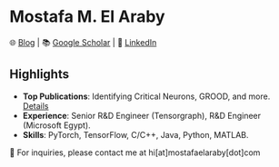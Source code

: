# Mostafa M. El Araby

🌐 [Blog](http://mostafaelaraby.com) | 📚 [Google Scholar](https://scholar.google.com/citations?user=yksTgXkAAAAJ&hl=en) | 🔗 [LinkedIn](https://www.linkedin.com/in/mostafaelaraby)

## Highlights
- **Top Publications**: Identifying Critical Neurons, GROOD, and more. [Details](https://scholar.google.com/citations?user=yksTgXkAAAAJ&hl=en)
- **Experience**: Senior R&D Engineer (Tensorgraph), R&D Engineer (Microsoft Egypt).
- **Skills**: PyTorch, TensorFlow, C/C++, Java, Python, MATLAB.

📧 For inquiries, please contact me at hi[at]mostafaelaraby[dot]com
